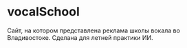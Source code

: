 # vocalSchool
Сайт, на котором представлена реклама школы вокала во Владивостоке. Сделана для летней практики ИИ.
